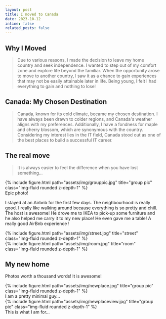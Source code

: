 ```yaml
---
layout: post
title: I moved to Canada
date: 2023-10-12
inline: false
related_posts: false
---
```


## Why I Moved

> Due to various reasons, I made the decision to leave my home country and seek independence. I wanted to step out of my comfort zone and explore life beyond the familiar. When the opportunity arose to move to another country, I saw it as a chance to gain experiences that may not be easily attainable later in life. Being young, I felt I had everything to gain and nothing to lose!

## Canada: My Chosen Destination

> Canada, known for its cold climate, became my chosen destination. I have always been drawn to colder regions, and Canada's weather aligns with my preferences. Additionally, I have a fondness for maple and cherry blossom, which are synonymous with the country. Considering my interest lies in the IT field, Canada stood out as one of the best places to build a successful IT career.

## The real move

> It is always easier to feel the difference when you have lost something...
<div class="row">
    <div class="col-sm mt-3 mt-md-0">
        {% include figure.html path="assets/img/grouppic.jpg" title="group pic" class="img-fluid rounded z-depth-1" %}
    </div>
</div>
<div class="caption">
    Epic photo!
</div>

I stayed at an Airbnb for the first few days. The neighbourhood is really good. I really like walking around because everything is so pretty and chill. The host is awesome! He drove me to IKEA to pick-up some furniture and he also helped me carry it to my new place! He even gave me a table! A really good AirBnb experience !

<div class="row justify-content-sm-center">
    <div class="col-sm-8 mt-3 mt-md-0">
        {% include figure.html path="assets/img/street.jpg" title="street" class="img-fluid rounded z-depth-1" %}
    </div>
    <div class="col-sm-4 mt-3 mt-md-0">
        {% include figure.html path="assets/img/room.jpg" title="room" class="img-fluid rounded z-depth-1" %}
    </div>
</div>
<div class="caption">
    
</div>

## My new home

Photos worth a thousand words! It is awesome!

<div class="row">
    <div class="col-sm mt-3 mt-md-0">
        {% include figure.html path="assets/img/newplace.jpg" title="group pic" class="img-fluid rounded z-depth-1" %}
    </div>
</div>
<div class="caption">
    I am a pretty minimal guy...
</div>
<div class="row">
    <div class="col-sm mt-3 mt-md-0">
        {% include figure.html path="assets/img/newplaceview.jpg" title="group pic" class="img-fluid rounded z-depth-1" %}
    </div>
</div>
<div class="caption">
    This is what I am for...
</div>